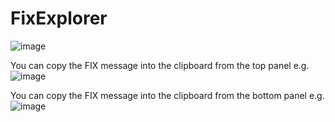 # FixExplorer

![image](https://user-images.githubusercontent.com/4507527/162613892-01471eca-d9b1-42f0-996b-6d13c51426a9.png)

You can copy the FIX message into the clipboard from the top panel
e.g.
![image](https://user-images.githubusercontent.com/4507527/162613981-99fcdbd9-fed5-4c23-89ad-cfa53e55c710.png)


You can copy the FIX message into the clipboard from the bottom panel
e.g.
![image](https://user-images.githubusercontent.com/4507527/162613989-65f6abd8-cdeb-46b6-9c09-f908b087f32a.png)
